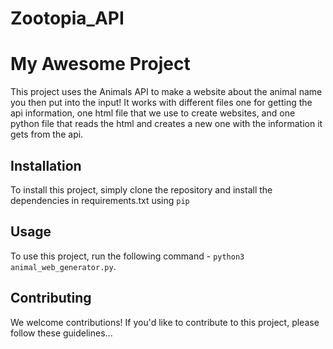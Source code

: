 # Zootopia_API
# My Awesome Project

This project uses the Animals API to make a website about the animal name you then put into the input!
It works with different files one for getting the api information, one html file that we use to create websites,
and one python file that reads the html and creates a new one with the information it gets from the api.

## Installation

To install this project, simply clone the repository and install the dependencies in requirements.txt using `pip`

## Usage

To use this project, run the following command - `python3 animal_web_generator.py`.

## Contributing

We welcome contributions! If you'd like to contribute to this project, please follow these guidelines...
